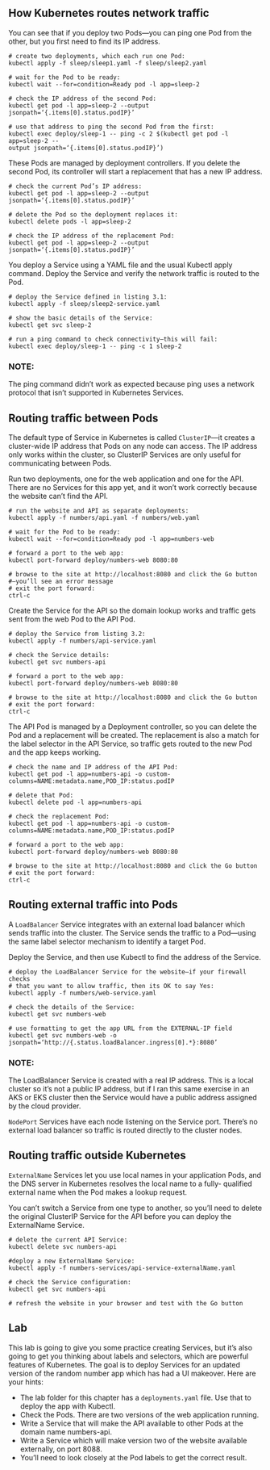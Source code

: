 ## How Kubernetes routes network traffic
You can see that if you deploy two Pods—you can ping one Pod
from the other, but you first need to find its IP address.

```
# create two deployments, which each run one Pod:
kubectl apply -f sleep/sleep1.yaml -f sleep/sleep2.yaml

# wait for the Pod to be ready:
kubectl wait --for=condition=Ready pod -l app=sleep-2

# check the IP address of the second Pod:
kubectl get pod -l app=sleep-2 --output jsonpath=‘{.items[0].status.podIP}’

# use that address to ping the second Pod from the first:
kubectl exec deploy/sleep-1 -- ping -c 2 $(kubectl get pod -l app=sleep-2 --
output jsonpath=‘{.items[0].status.podIP}’)
```

These Pods are managed by deployment controllers. If you
delete the second Pod, its controller will start a replacement that has a new IP
address.

```
# check the current Pod’s IP address:
kubectl get pod -l app=sleep-2 --output jsonpath=‘{.items[0].status.podIP}’

# delete the Pod so the deployment replaces it:
kubectl delete pods -l app=sleep-2

# check the IP address of the replacement Pod:
kubectl get pod -l app=sleep-2 --output jsonpath=‘{.items[0].status.podIP}’
```

You deploy a Service using a YAML file and the usual Kubectl
apply command. Deploy the Service and verify the network traffic is routed to
the Pod.

```
# deploy the Service defined in listing 3.1:
kubectl apply -f sleep/sleep2-service.yaml

# show the basic details of the Service:
kubectl get svc sleep-2

# run a ping command to check connectivity—this will fail:
kubectl exec deploy/sleep-1 -- ping -c 1 sleep-2
```
### NOTE: 
The ping command didn’t work as expected because ping uses a network protocol that isn’t supported in Kubernetes Services.

## Routing traffic between Pods
The default type of Service in Kubernetes is called `ClusterIP`—it creates a cluster-wide
IP address that Pods on any node can access. The IP address only works within the
cluster, so ClusterIP Services are only useful for communicating between Pods.

Run two deployments, one for the web application and one for
the API. There are no Services for this app yet, and it won’t work correctly
because the website can’t find the API.

```
# run the website and API as separate deployments:
kubectl apply -f numbers/api.yaml -f numbers/web.yaml

# wait for the Pod to be ready:
kubectl wait --for=condition=Ready pod -l app=numbers-web

# forward a port to the web app:
kubectl port-forward deploy/numbers-web 8080:80

# browse to the site at http://localhost:8080 and click the Go button
#—you’ll see an error message
# exit the port forward:
ctrl-c
```

Create the Service for the API so the domain lookup works and
traffic gets sent from the web Pod to the API Pod.
```
# deploy the Service from listing 3.2:
kubectl apply -f numbers/api-service.yaml

# check the Service details:
kubectl get svc numbers-api

# forward a port to the web app:
kubectl port-forward deploy/numbers-web 8080:80

# browse to the site at http://localhost:8080 and click the Go button
# exit the port forward:
ctrl-c
```
The API Pod is managed by a Deployment controller, so you can
delete the Pod and a replacement will be created. The replacement is also a
match for the label selector in the API Service, so traffic gets routed to the
new Pod and the app keeps working.

```
# check the name and IP address of the API Pod:
kubectl get pod -l app=numbers-api -o custom-
columns=NAME:metadata.name,POD_IP:status.podIP

# delete that Pod:
kubectl delete pod -l app=numbers-api

# check the replacement Pod:
kubectl get pod -l app=numbers-api -o custom-
columns=NAME:metadata.name,POD_IP:status.podIP

# forward a port to the web app:
kubectl port-forward deploy/numbers-web 8080:80

# browse to the site at http://localhost:8080 and click the Go button
# exit the port forward:
ctrl-c
```

## Routing external traffic into Pods
A `LoadBalancer` Service integrates with an external load balancer
which sends traffic into the cluster. The Service sends the traffic
to a Pod—using the same label selector mechanism to identify
a target Pod.

Deploy the Service, and then use Kubectl to find the address of
the Service.
```
# deploy the LoadBalancer Service for the website—if your firewall checks 
# that you want to allow traffic, then its OK to say Yes:
kubectl apply -f numbers/web-service.yaml

# check the details of the Service:
kubectl get svc numbers-web

# use formatting to get the app URL from the EXTERNAL-IP field
kubectl get svc numbers-web -o jsonpath=‘http://{.status.loadBalancer.ingress[0].*}:8080’
```

### NOTE:
The LoadBalancer Service is created with a real IP address. This is a local cluster so
it’s not a public IP address, but if I ran this same exercise in an AKS or EKS cluster
then the Service would have a public address assigned by the cloud provider.

`NodePort` Services have each node listening on the
Service port. There’s no external load balancer so
traffic is routed directly to the cluster nodes.

## Routing traffic outside Kubernetes
`ExternalName` Services let you use local names in your
application Pods, and the DNS server in Kubernetes resolves the local name to a fully-
qualified external name when the Pod makes a lookup request.

You can’t switch a Service from one type to another, so you’ll
need to delete the original ClusterIP Service for the API before you can
deploy the ExternalName Service.

```
# delete the current API Service:
kubectl delete svc numbers-api

#deploy a new ExternalName Service:
kubectl apply -f numbers-services/api-service-externalName.yaml

# check the Service configuration:
kubectl get svc numbers-api

# refresh the website in your browser and test with the Go button
```

## Lab
This lab is going to give you some practice creating Services, but it’s also going to get
you thinking about labels and selectors, which are powerful features of Kubernetes.
The goal is to deploy Services for an updated version of the random number app
which has had a UI makeover. Here are your hints:
- The lab folder for this chapter has a `deployments.yaml` file. Use that to deploy
the app with Kubectl.
- Check the Pods. There are two versions of the web application running.
- Write a Service that will make the API available to other Pods at the domain
name numbers-api.
- Write a Service which will make version two of the website available externally,
on port 8088.
- You’ll need to look closely at the Pod labels to get the correct result.